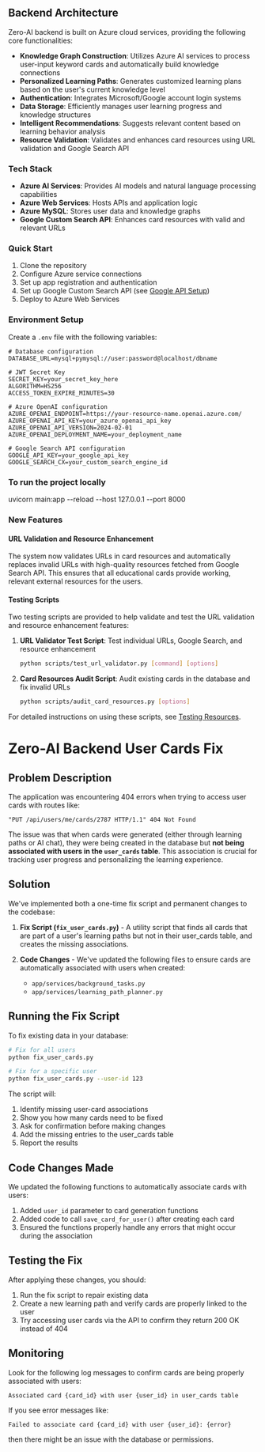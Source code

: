 ## Backend Architecture

Zero-AI backend is built on Azure cloud services, providing the following core functionalities:

- **Knowledge Graph Construction**: Utilizes Azure AI services to process user-input keyword cards and automatically build knowledge connections
- **Personalized Learning Paths**: Generates customized learning plans based on the user's current knowledge level
- **Authentication**: Integrates Microsoft/Google account login systems
- **Data Storage**: Efficiently manages user learning progress and knowledge structures
- **Intelligent Recommendations**: Suggests relevant content based on learning behavior analysis
- **Resource Validation**: Validates and enhances card resources using URL validation and Google Search API

### Tech Stack

- **Azure AI Services**: Provides AI models and natural language processing capabilities
- **Azure Web Services**: Hosts APIs and application logic
- **Azure MySQL**: Stores user data and knowledge graphs
- **Google Custom Search API**: Enhances card resources with valid and relevant URLs

### Quick Start

1. Clone the repository
2. Configure Azure service connections
3. Set up app registration and authentication
4. Set up Google Custom Search API (see [Google API Setup](docs/google_api_setup.md))
5. Deploy to Azure Web Services

### Environment Setup

Create a `.env` file with the following variables:
```
# Database configuration
DATABASE_URL=mysql+pymysql://user:password@localhost/dbname

# JWT Secret Key
SECRET_KEY=your_secret_key_here
ALGORITHM=HS256
ACCESS_TOKEN_EXPIRE_MINUTES=30

# Azure OpenAI configuration
AZURE_OPENAI_ENDPOINT=https://your-resource-name.openai.azure.com/
AZURE_OPENAI_API_KEY=your_azure_openai_api_key
AZURE_OPENAI_API_VERSION=2024-02-01
AZURE_OPENAI_DEPLOYMENT_NAME=your_deployment_name

# Google Search API configuration
GOOGLE_API_KEY=your_google_api_key
GOOGLE_SEARCH_CX=your_custom_search_engine_id
```

### To run the project locally
uvicorn main:app --reload --host 127.0.0.1 --port 8000

### New Features

#### URL Validation and Resource Enhancement
The system now validates URLs in card resources and automatically replaces invalid URLs with high-quality resources fetched from Google Search API. This ensures that all educational cards provide working, relevant external resources for the users.

#### Testing Scripts
Two testing scripts are provided to help validate and test the URL validation and resource enhancement features:

1. **URL Validator Test Script**: Test individual URLs, Google Search, and resource enhancement
   ```bash
   python scripts/test_url_validator.py [command] [options]
   ```

2. **Card Resources Audit Script**: Audit existing cards in the database and fix invalid URLs
   ```bash
   python scripts/audit_card_resources.py [options]
   ```

For detailed instructions on using these scripts, see [Testing Resources](docs/testing_resources.md).

# Zero-AI Backend User Cards Fix

## Problem Description

The application was encountering 404 errors when trying to access user cards with routes like:
```
"PUT /api/users/me/cards/2787 HTTP/1.1" 404 Not Found
```

The issue was that when cards were generated (either through learning paths or AI chat), they were being created in the database but **not being associated with users in the `user_cards` table**. This association is crucial for tracking user progress and personalizing the learning experience.

## Solution

We've implemented both a one-time fix script and permanent changes to the codebase:

1. **Fix Script (`fix_user_cards.py`)** - A utility script that finds all cards that are part of a user's learning paths but not in their user_cards table, and creates the missing associations.

2. **Code Changes** - We've updated the following files to ensure cards are automatically associated with users when created:
   - `app/services/background_tasks.py`
   - `app/services/learning_path_planner.py`

## Running the Fix Script

To fix existing data in your database:

```bash
# Fix for all users
python fix_user_cards.py

# Fix for a specific user
python fix_user_cards.py --user-id 123
```

The script will:
1. Identify missing user-card associations
2. Show you how many cards need to be fixed
3. Ask for confirmation before making changes
4. Add the missing entries to the user_cards table
5. Report the results

## Code Changes Made

We updated the following functions to automatically associate cards with users:

1. Added `user_id` parameter to card generation functions
2. Added code to call `save_card_for_user()` after creating each card
3. Ensured the functions properly handle any errors that might occur during the association

## Testing the Fix

After applying these changes, you should:

1. Run the fix script to repair existing data
2. Create a new learning path and verify cards are properly linked to the user
3. Try accessing user cards via the API to confirm they return 200 OK instead of 404

## Monitoring

Look for the following log messages to confirm cards are being properly associated with users:
```
Associated card {card_id} with user {user_id} in user_cards table
```

If you see error messages like:
```
Failed to associate card {card_id} with user {user_id}: {error}
```
then there might be an issue with the database or permissions.

